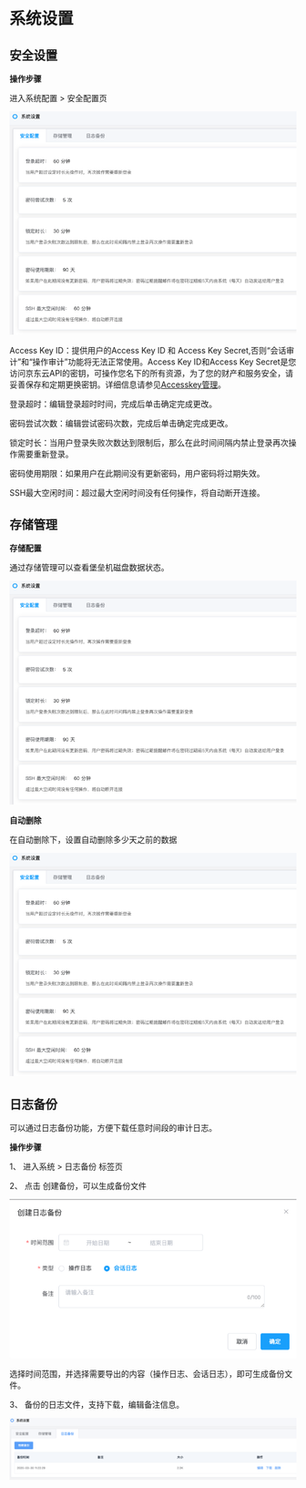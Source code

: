 # 系统设置

## 安全设置

**操作步骤**

进入系统配置 > 安全配置页

![](/image/Bastion/security.png) 

   Access Key ID：提供用户的Access Key ID 和 Access Key Secret,否则“会话审计”和“操作审计”功能将无法正常使用。Access Key ID和Access Key Secret是您访问京东云API的密钥，可操作您名下的所有资源，为了您的财产和服务安全，请妥善保存和定期更换密钥。详细信息请参见[Accesskey管理](../../../User-Service/Account-Management/AccessKey-Management.md)。
   
   登录超时：编辑登录超时时间，完成后单击确定完成更改。
   
   密码尝试次数：编辑尝试密码次数，完成后单击确定完成更改。
   
   锁定时长：当用户登录失败次数达到限制后，那么在此时间间隔内禁止登录再次操作需要重新登录。
   
   密码使用期限：如果用户在此期间没有更新密码，用户密码将过期失效。
   
   SSH最大空闲时间：超过最大空闲时间没有任何操作，将自动断开连接。



## 存储管理

**存储配置**

通过存储管理可以查看堡垒机磁盘数据状态。

![](/image/Bastion/security.png) 


**自动删除**

在自动删除下，设置自动删除多少天之前的数据

![](/image/Bastion/security.png) 

## 日志备份

可以通过日志备份功能，方便下载任意时间段的审计日志。

**操作步骤**

1、 进入系统 > 日志备份 标签页

2、 点击 创建备份，可以生成备份文件

![](/image/Bastion/backup.png) 

   选择时间范围，并选择需要导出的内容（操作日志、会话日志），即可生成备份文件。
 
3、 备份的日志文件，支持下载，编辑备注信息。

![](/image/Bastion/backup2.png) 

